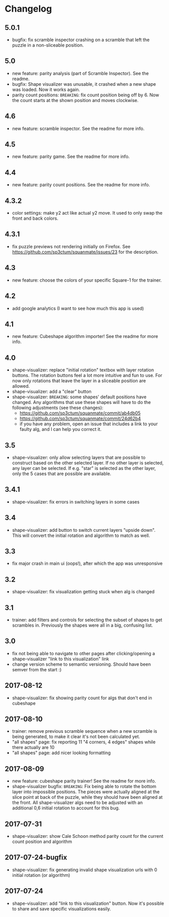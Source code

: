 # Changelog

## 5.0.1
- bugfix: fix scramble inspector crashing on a scramble that left the puzzle in
  a non-sliceable position.

## 5.0
- new feature: parity analysis (part of Scramble Inspector). See the readme.
- bugfix: Shape visualizer was unusable, it crashed when a new shape was loaded.
  Now it works again.
- parity count positions: `BREAKING`: fix count position being off by 6. Now the
  count starts at the shown position and moves clockwise.

## 4.6
- new feature: scramble inspector. See the readme for more info.

## 4.5
- new feature: parity game. See the readme for more info.

## 4.4
- new feature: parity count positions. See the readme for more info.

## 4.3.2
- color settings: make y2 act like actual y2 move. It used to only swap the
  front and back colors.

## 4.3.1
- fix puzzle previews not rendering initially on Firefox. See
  https://github.com/sp3ctum/squanmate/issues/23 for the description.

## 4.3
- new feature: choose the colors of your specific Square-1 for the trainer.

## 4.2
- add google analytics (I want to see how much this app is used)

## 4.1
- new feature: Cubeshape algorithm importer! See the readme for more info.

## 4.0
- shape-visualizer: replace "initial rotation" textbox with layer rotation
  buttons. The rotation buttons feel a lot more intuitive and fun to use. For
  now only rotations that leave the layer in a sliceable position are allowed.
- shape-visualizer: add a "clear" button
- shape-visualizer: `BREAKING`: some shapes' default positions have changed. Any
  algorithms that use these shapes will have to do the following adjustments
  (see these changes):
  - https://github.com/sp3ctum/squanmate/commit/ab4db05
  - https://github.com/sp3ctum/squanmate/commit/24d62b4
  - if you have any problem, open an issue that includes a link to your faulty
    alg, and I can help you correct it.

## 3.5
- shape-visualizer: only allow selecting layers that are possible to construct
  based on the other selected layer. If no other layer is selected, any layer
  can be selected. If e.g. "star" is selected as the other layer, only the 5
  cases that are possible are available.

## 3.4.1
- shape-visualizer: fix errors in switching layers in some cases

## 3.4
- shape-visualizer: add button to switch current layers "upside down". This will
  convert the initial rotation and algorithm to match as well.

## 3.3
- fix major crash in main ui (oops!), after which the app was unresponsive

## 3.2
- shape-visualizer: fix visualization getting stuck when alg is changed

## 3.1
- trainer: add filters and controls for selecting the subset of shapes to get
  scrambles in. Previously the shapes were all in a big, confusing list.

## 3.0
- fix not being able to navigate to other pages after clicking/opening a
  shape-visualizer "link to this visualization" link
- change version scheme to semantic versioning. Should have been semver from the
  start :)

## 2017-08-12
- shape-visualizer: fix showing parity count for algs that don't end in
  cubeshape

## 2017-08-10
- trainer: remove previous scramble sequence when a new scramble is being
  generated, to make it clear it's not been calculated yet.
- "all shapes" page: fix reporting 11 "4 corners, 4 edges" shapes while there
  actually are 10
- "all shapes" page: add nicer looking formatting

## 2017-08-09
- new feature: cubeshape parity trainer! See the readme for more info.
- shape-visualizer bugfix: `BREAKING`: Fix being able to rotate the bottom layer
  into impossible positions. The pieces were actually aligned at the slice point
  at back of the puzzle, while they should have been aligned at the front. All
  shape-visualizer algs need to be adjusted with an additional 0,6 initial
  rotation to account for this bug.

## 2017-07-31
- shape-visualizer: show Cale Schoon method parity count for the current count
  position and algorithm

## 2017-07-24-bugfix
- shape-visualizer: fix generating invalid shape visualization urls with 0
  initial rotation (or algorithm)

## 2017-07-24
- shape-visualizer: add "link to this visualization" button. Now it's possible
  to share and save specific visualizations easily.
